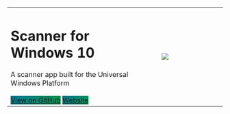 <table width="100%">
  <tr>
    <td width="70%">
      <h1>Scanner for Windows 10</h1>
      A scanner app built for the Universal Windows Platform
      <br><br>
      <a href="https://github.com/simon-knuth/scanner/" class="btn" style='background-image:linear-gradient(120deg, rgb(0, 123, 148), rgb(0, 149, 74))'>View on GitHub</a>
      <a href="http://simon-knuth.github.io/scanner" class="btn" style='background-image:linear-gradient(120deg, rgb(0, 123, 148), rgb(0, 149, 74))'>Website</a>
    </td>
    <td width="30%">
      <a href="https://www.microsoft.com/store/apps/9N438MZHD3ZF"><img src="https://i.imgur.com/aAWYhvm.png"/></a>
    </td>
  </tr>
</table>
